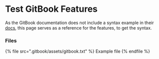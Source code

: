 # Test GitBook Features

As the GitBook documentation does not include a syntax example in their [docs](https://docs.gitbook.com/editing-content/rich-content/with-command-palette#files), this page serves as a reference for the features, to get the syntax.

### Files

{% file src=".gitbook/assets/gitbook.txt" %}
Example file
{% endfile %}
